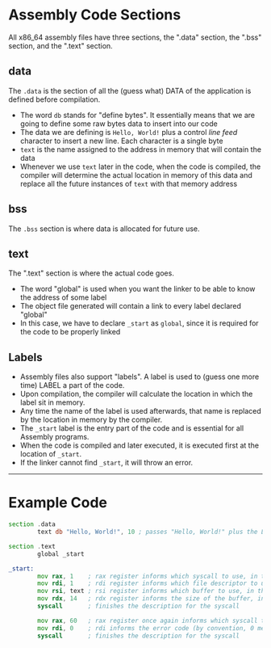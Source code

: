 # Assembly Code Sections

All x86_64 assembly files have three sections, the ".data" section, the ".bss" section, and the ".text" section.

## data

The `.data` is the section of all the (guess what) DATA of the application is defined before compilation.

-  The word `db` stands for "define bytes". It essentially means that we are going to define some raw bytes data to insert into our code
-  The data we are defining is `Hello, World!` plus a control *line feed* character to insert a new line. Each character is a single byte
- `text` is the name assigned to the address in memory that will contain the data
- Whenever we use `text` later in the code, when the code is compiled, the compiler will determine the actual location in memory of this data and replace all the future instances of `text` with that memory address
## bss

The `.bss` section is where data is allocated for future use.

## text

The ".text" section is where the actual code goes. 

- The word "global" is used when you want the linker to be able to know the address of some label
- The object file generated will contain a link to every label declared "global"
- In this case, we have to declare `_start` as `global`, since it is required for the code to be properly linked

## Labels

- Assembly files also support "labels". A label is used to (guess one more time) LABEL a part of the code.
- Upon compilation, the compiler will calculate the location in which the label sit in memory.
- Any time the name of the label is used afterwards, that name is replaced by the location in memory by the compiler.
- The `_start` label is the entry part of the code and is essential for all Assembly programs.
- When the code is compiled and later executed, it is executed first at the location of `_start`.
- If the linker cannot find `_start`, it will throw an error.

---
# Example Code

```asm
section .data
        text db "Hello, World!", 10 ; passes "Hello, World!" plus the LF control char to a space of memory and sets 'text' as the reference to it

section .text
		global _start

_start:
        mov rax, 1    ; rax register informs which syscall to use, in this case, sys_write
        mov rdi, 1    ; rdi register informs which file descriptor to use, in this case, stdout
        mov rsi, text ; rsi register informs which buffer to use, in this case, the 'text' memory address
        mov rdx, 14   ; rdx register informs the size of the buffer, in the case of "Hello, World!" + the LF control char, 14
        syscall       ; finishes the description for the syscall 

        mov rax, 60   ; rax register once again informs which syscall to use, in this case, sys_exit
        mov rdi, 0    ; rdi informs the error code (by convention, 0 means there was no error)
        syscall       ; finishes the description for the syscall
```
